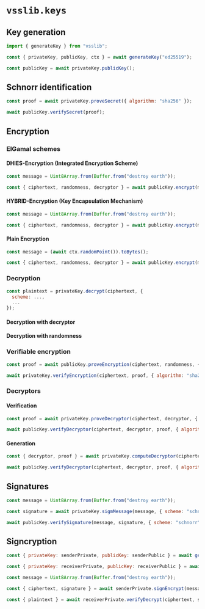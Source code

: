 # `vsslib.keys`

## Key generation

```js
import { generateKey } from "vsslib";
```

```js
const { privateKey, publicKey, ctx } = await generateKey("ed25519");
```

```js
const publicKey = await privateKey.publicKey();
```

## Schnorr identification

```js
const proof = await privateKey.proveSecret({ algorithm: "sha256" });
```

```js
await publicKey.verifySecret(proof);
```

## Encryption

### ElGamal schemes

#### DHIES-Encryption (Integrated Encryption Scheme)

```js
const message = Uint8Array.from(Buffer.from("destroy earth"));
```

```js
const { ciphertext, randomness, decryptor } = await publicKey.encrypt(message, { scheme: "dhies", algorithm: "sha256", mode: "aes-256-cbc" });
```


#### HYBRID-Encryption (Key Encapsulation Mechanism)

```js
const message = Uint8Array.from(Buffer.from("destroy earth"));
```

```js
const { ciphertext, randomness, decryptor } = await publicKey.encrypt(message, { scheme: "hybrid", mode: "aes-256-cbc" });
```

#### Plain Encryption

```js
const message = (await ctx.randomPoint()).toBytes();
```

```js
const { ciphertext, randomness, decryptor } = await publicKey.encrypt(message, { scheme: "plain" });
```

### Decryption

```js
const plaintext = privateKey.decrypt(ciphertext, {
  scheme: ...,
  ...
});
```

#### Decryption with decryptor

#### Decryption with randomness

### Verifiable encryption

```js
const proof = await publicKey.proveEncryption(ciphertext, randomness, { algorithm: "sha256" });
```

```js
await privateKey.verifyEncryption(ciphertext, proof, { algorithm: "sha256" });
```

### Decryptors

#### Verification

```js
const proof = await privateKey.proveDecryptor(ciphertext, decryptor, { algorithm: "sha256" });
```

```js
await publicKey.verifyDecryptor(ciphertext, decryptor, proof, { algorithm: "sha256" });
```

#### Generation

```js
const { decryptor, proof } = await privateKey.computeDecryptor(ciphertext, { algorithm: "sha256" });
```

```js
await publicKey.verifyDecryptor(ciphertext, decryptor, proof, { algorithm: "sha256" });
```

## Signatures

```js
const message = Uint8Array.from(Buffer.from("destroy earth"));
```

```js
const signature = await privateKey.sigmMessage(message, { scheme: "schnorr", algorithm: "sha256" });
```

```js
await publicKey.verifySignature(message, signature, { scheme: "schnorr", algorithm: "sha256" });
```

## Signcryption

```js
const { privateKey: senderPrivate, publicKey: senderPublic } = await generateKey("ed25519");
```

```js
const { privateKey: receiverPrivate, publicKey: receiverPublic } = await generateKey("ed25519");
```

```js
const message = Uint8Array.from(Buffer.from("destroy earth"));
```

```js
const { ciphertext, signature } = await senderPrivate.signEncrypt(message, receiverPublic, { encScheme: "hybrid", sigScheme: "schnorr" });
```

```js
const { plaintext } = await receiverPrivate.verifyDecrypt(ciphertext, signature, senderPublic, { encScheme: "hybrid", sigScheme: "schnorr" });
```
